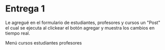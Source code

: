 # Entrega 1

Le agregué en el formulario de estudiantes, profesores y cursos un "Post" el cual se ejecuta al clickear el botón agregar
y muestra los cambios en tiempo real.

Menú 
cursos
estudiantes
profesores